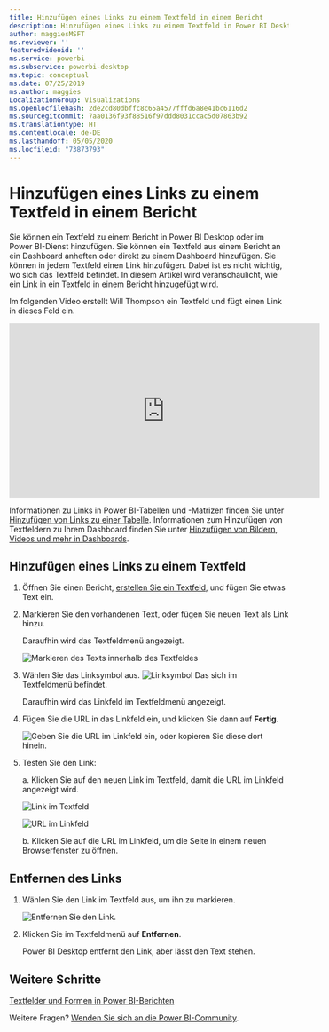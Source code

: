 ```yaml
---
title: Hinzufügen eines Links zu einem Textfeld in einem Bericht
description: Hinzufügen eines Links zu einem Textfeld in Power BI Desktop und im Power BI-Dienst
author: maggiesMSFT
ms.reviewer: ''
featuredvideoid: ''
ms.service: powerbi
ms.subservice: powerbi-desktop
ms.topic: conceptual
ms.date: 07/25/2019
ms.author: maggies
LocalizationGroup: Visualizations
ms.openlocfilehash: 2de2cd80dbffc8c65a4577fffd6a8e41bc6116d2
ms.sourcegitcommit: 7aa0136f93f88516f97ddd8031ccac5d07863b92
ms.translationtype: HT
ms.contentlocale: de-DE
ms.lasthandoff: 05/05/2020
ms.locfileid: "73873793"
---
```

# <a name="add-a-hyperlink-to-a-text-box-in-a-report"></a>Hinzufügen eines Links zu einem Textfeld in einem Bericht
Sie können ein Textfeld zu einem Bericht in Power BI Desktop oder im Power BI-Dienst hinzufügen. Sie können ein Textfeld aus einem Bericht an ein Dashboard anheften oder direkt zu einem Dashboard hinzufügen. Sie können in jedem Textfeld einen Link hinzufügen. Dabei ist es nicht wichtig, wo sich das Textfeld befindet. In diesem Artikel wird veranschaulicht, wie ein Link in ein Textfeld in einem Bericht hinzugefügt wird. 


Im folgenden Video erstellt Will Thompson ein Textfeld und fügt einen Link in dieses Feld ein. 

<iframe width="560" height="315" src="https://www.youtube.com/embed/_3q6VEBhGew#t=0m55s" frameborder="0" allowfullscreen></iframe>

Informationen zu Links in Power BI-Tabellen und -Matrizen finden Sie unter [Hinzufügen von Links zu einer Tabelle](power-bi-hyperlinks-in-tables.md). Informationen zum Hinzufügen von Textfeldern zu Ihrem Dashboard finden Sie unter [Hinzufügen von Bildern, Videos und mehr in Dashboards](service-dashboard-add-widget.md). 

## <a name="to-add-a-hyperlink-to-a-text-box"></a>Hinzufügen eines Links zu einem Textfeld
1. Öffnen Sie einen Bericht, [erstellen Sie ein Textfeld](power-bi-reports-add-text-and-shapes.md), und fügen Sie etwas Text ein. 
2. Markieren Sie den vorhandenen Text, oder fügen Sie neuen Text als Link hinzu. 

   Daraufhin wird das Textfeldmenü angezeigt.
   
   ![Markieren des Texts innerhalb des Textfeldes](media/service-add-hyperlink-to-text-box/power-bi-hyperlink-new.png)
3. Wählen Sie das Linksymbol aus. ![Linksymbol](media/service-add-hyperlink-to-text-box/power-bi-hyperlink-icon.png) Das sich im Textfeldmenü befindet.

   Daraufhin wird das Linkfeld im Textfeldmenü angezeigt.

4. Fügen Sie die URL in das Linkfeld ein, und klicken Sie dann auf **Fertig**.
   
   ![Geben Sie die URL im Linkfeld ein, oder kopieren Sie diese dort hinein.](media/service-add-hyperlink-to-text-box/power-bi-add-link.png)
5. Testen Sie den Link:  

   a. Klicken Sie auf den neuen Link im Textfeld, damit die URL im Linkfeld angezeigt wird.  
     
      ![Link im Textfeld](media/service-add-hyperlink-to-text-box/power-bi-test-link.png)
   
      ![URL im Linkfeld](media/service-add-hyperlink-to-text-box/power-bi-hyperlink-edit.png)

   b. Klicken Sie auf die URL im Linkfeld, um die Seite in einem neuen Browserfenster zu öffnen.

## <a name="to-remove-the-hyperlink"></a>Entfernen des Links
1. Wählen Sie den Link im Textfeld aus, um ihn zu markieren.
   
     ![Entfernen Sie den Link.](media/service-add-hyperlink-to-text-box/power-bi-hyperlink-remove.png)
2. Klicken Sie im Textfeldmenü auf **Entfernen**. 

   Power BI Desktop entfernt den Link, aber lässt den Text stehen.

## <a name="next-steps"></a>Weitere Schritte
[Textfelder und Formen in Power BI-Berichten](power-bi-reports-add-text-and-shapes.md)

Weitere Fragen? [Wenden Sie sich an die Power BI-Community](https://community.powerbi.com/).

